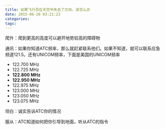 ```yaml
---
title: 如果飞行员在天空中失去了方向，该怎么办
date: 2015-06-26 03:21:23
categories:
tags:
---
```





爬升：爬到更高的高度可以避开地势较高的障碍物



通讯：如果你知道ATC频率，那么就赶紧联系他们。如果不知道，就可以联系应急频道121.5。还有UNICOM频率，下面是美国的UNICOM频率
* 122.700 MHz
* 122.725 MHz
* **122.800 MHz**
* **122.950 MHz**
* 122.975 MHz
* 123.000 MHz
* 123.050 MHz
* 123.075 MHz


坦白：诚实告诉ATC你的情况



服从：ATC知道如何把你引导到地面，听从ATC的指令